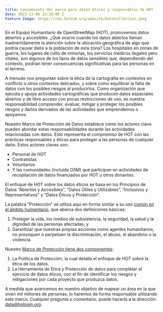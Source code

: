 ```yaml
---
title: Lanzamiento del marco para datos éticos y responsables de HOT
date: 2023-12-06 23:20:00 Z
Feature Image: https://cdn.hotosm.org/website/DataCollection.jpeg
---
```


En el Equipo Humanitario de OpenStreetMap (HOT), promovemos datos abiertos y accesibles. ¿Qué ocurre cuando los datos abiertos llaman inadvertidamente la atención sobre la ubicación geográfica de algo que podría causar daño a la población de esta zona? Los hospitales en zonas de guerra, los lugares de culto de minorías, los servicios médicos ilegales pero vitales, son algunos de los tipos de datos sensibles que, dependiendo del contexto, podrían tener consecuencias significativas para las personas en el terreno. 

A menudo nos preguntan sobre la ética de la cartografía en contextos en conflicto u otros contextos delicados, y sobre cómo equilibrar la falta de datos con los posibles riesgos al producirlos. Como organización que ejecuta y apoya actividades cartográficas que producen datos espaciales abiertos y de libre acceso con pocas restricciones de uso, es nuestra responsabilidad comprender, evaluar, mitigar y proteger los posibles riesgos y daños derivados de las actividades que emprendemos o apoyamos. 

Nuestro Marco de Protección de Datos establece cómo los actores clave pueden abordar estas responsabilidades durante las actividades relacionadas con datos. Esto representa el compromiso de HOT con las prácticas responsables y éticas para proteger a las personas de cualquier daño. Estos actores claves son:
* Personal de HOT
* Contratistas
* Voluntarios
* Y las comunidades (incluida OSM) que participan en actividades de recopilación de datos financiados por HOT u otros donantes. 

El enfoque de HOT sobre los datos éticos se basa en los Principios de Datos “Abiertos y Accesibles”, “Datos Útiles y Utilizables”, “Inclusivos y Representativos" y “Datos Éticos y Protección”. 

La palabra “Protección” se utiliza aquí en forma similar a su uso [común en el ámbito humanitario](https://www.unocha.org/es/themes/protection), que abarca dos definiciones básicas:
1. Proteger la vida, los medios de subsistencia, la seguridad, la salud y la dignidad de las personas afectadas, y 
2. Garantizar que nuestras propias acciones como agentes humanitarios, no provoquen o perpetúen la discriminación, el abuso, el abandono o la violencia. 

Nuestro [Marco de Protección tiene dos componentes](https://github.com/hotosm/data_protection_project/):
1. La Política de Protección, la cual detalla el enfoque de HOT sobre la ética de los datos.
2. La Herramienta de Ética y Protección de datos para completar el ejercicio de datos éticos, con el fin de identificar los riesgos y mitigaciones por cada proyecto que produzca datos. 

A medida que avancemos en nuestro objetivo de mapear un área en la que viven mil millones de personas, lo haremos de forma responsable utilizando este marco. Cualquier pregunta o comentario, puede hacerla a la dirección: [data@hotosm.org](data@hotosm.org). 